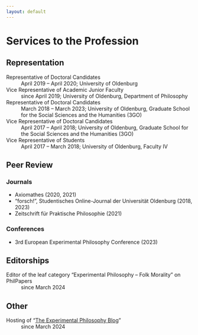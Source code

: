 ```yaml
---
layout: default
---
```


# Services to the Profession

## Representation

<dl>
   <dt>Representative of Doctoral Candidates</dt>
      <dd>April 2019 – April 2020; University of Oldenburg</dd>
   <dt>Vice Representative of Academic Junior Faculty</dt>
      <dd>since April 2019; University of Oldenburg, Department of Philosophy</dd>
   <dt>Representative of Doctoral Candidates</dt>
      <dd>March 2018 – March 2023; University of Oldenburg, Graduate School for the Social Sciences and the Humanities (3GO)</dd>
   <dt>Vice Representative of Doctoral Candidates</dt>
      <dd>April 2017 – April 2018; University of Oldenburg, Graduate School for the Social Sciences and the Humanities (3GO)</dd>
   <dt>Vice Representative of Students</dt>
      <dd>April 2017 – March 2018; University of Oldenburg, Faculty IV</dd>
</dl>

## Peer Review

### Journals

+ Axiomathes (2020, 2021)
+ “forsch!”, Studentisches Online-Journal der Universität Oldenburg (2018, 2023)
+ Zeitschrift für Praktische Philosophie (2021)

### Conferences

+ 3rd European Experimental Philosophy Conference (2023)

## Editorships

<dl>
   <dt>Editor of the leaf category “Experimental Philosophy – Folk Morality” on PhilPapers</dt>
      <dd>since March 2024</dd>
</dl>

## Other

<dl>
   <dt>Hosting of “<a href="http://xphi.net/">The Experimental Philosophy Blog</a>”</dt>
      <dd>since March 2024</dd>
</dl>
